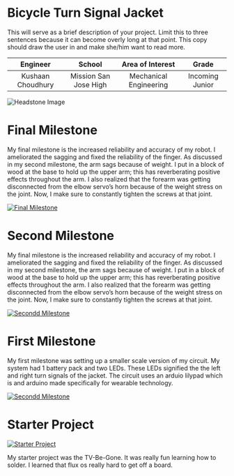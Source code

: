 ﻿# Bicycle Turn Signal Jacket
This will serve as a brief description of your project. Limit this to three sentences because it can become overly long at that point. This copy should draw the user in and make she/him want to read more.

| **Engineer** | **School** | **Area of Interest** | **Grade** |
|:--:|:--:|:--:|:--:|
| Kushaan Choudhury | Mission San Jose High | Mechanical Engineering | Incoming Junior

![Headstone Image](https://lh3.googleusercontent.com/pw/AM-JKLVh_9toL4bxjAlIQNuzW4AF33ebtkGlI6wwu_0smAff_UrdWTx-54vYb8K1JBvo79sse6xuFaqD32_QKkvf9V86I9o8W-Ub7DDNOLIShDp3SSrcCV96ngD8bclMtc8wH9nMHJKbWSIsAUHdkWReWmc=s1602-no?authuser=0)
  
# Final Milestone
My final milestone is the increased reliability and accuracy of my robot. I ameliorated the sagging and fixed the reliability of the finger. As discussed in my second milestone, the arm sags because of weight. I put in a block of wood at the base to hold up the upper arm; this has reverberating positive effects throughout the arm. I also realized that the forearm was getting disconnected from the elbow servo’s horn because of the weight stress on the joint. Now, I make sure to constantly tighten the screws at that joint. 

[![Final Milestone](https://res.cloudinary.com/marcomontalbano/image/upload/v1612573869/video_to_markdown/images/youtube--F7M7imOVGug-c05b58ac6eb4c4700831b2b3070cd403.jpg )](https://www.youtube.com/watch?v=F7M7imOVGug&feature=emb_logo "Final Milestone")

# Second Milestone
My final milestone is the increased reliability and accuracy of my robot. I ameliorated the sagging and fixed the reliability of the finger. As discussed in my second milestone, the arm sags because of weight. I put in a block of wood at the base to hold up the upper arm; this has reverberating positive effects throughout the arm. I also realized that the forearm was getting disconnected from the elbow servo’s horn because of the weight stress on the joint. Now, I make sure to constantly tighten the screws at that joint.

[![Secondd Milestone](https://res.cloudinary.com/marcomontalbano/image/upload/v1612574014/video_to_markdown/images/youtube--y3VAmNlER5Y-c05b58ac6eb4c4700831b2b3070cd403.jpg)](https://www.youtube.com/watch?v=y3VAmNlER5Y&feature=emb_logo "Second Milestone")
  
# First Milestone

My first milestone was setting up a smaller scale version of my circuit. My system had 1 battery pack and two LEDs. These LEDs signified the the left and right turn signals of the jacket. The circuit uses an arduio lilypad which is and arduino made specifically for wearable technology.

[![Secondd Milestone](https://i3.ytimg.com/vi/DfLsUbfJylQ/maxresdefault.jpg)](https://youtu.be/DfLsUbfJylQ "First Milestone")

# Starter Project 

[![Starter Project](https://i3.ytimg.com/vi/L3kJnsrzHWM/sddefault.jpg)](https://youtu.be/L3kJnsrzHWM "Starter Project")

My starter project was the TV-Be-Gone. It was really fun learning how to solder. I learned that flux os really hard to get off a board.
